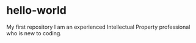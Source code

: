 # hello-world
My first repository
I am an experienced Intellectual Property professional who is new to coding.
